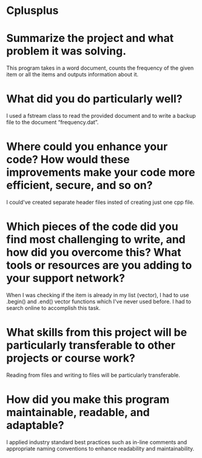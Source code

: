 # Cplusplus

# Summarize the project and what problem it was solving.
This program takes in a word document, counts the frequency of the given item or all the items and outputs information about it.
# What did you do particularly well?
I used a fstream class to read the provided document and to write a backup file to the document “frequency.dat”.
# Where could you enhance your code? How would these improvements make your code more efficient, secure, and so on?
I could've created separate header files insted of creating just one cpp file.
# Which pieces of the code did you find most challenging to write, and how did you overcome this? What tools or resources are you adding to your support network?
When I was checking if the item is already in my list (vector), I had to use .begin() and .end() vector functions which I've never used before. I had to search online to accomplish this task.
# What skills from this project will be particularly transferable to other projects or course work?
Reading from files and writing to files will be particularly transferable.
# How did you make this program maintainable, readable, and adaptable?
I applied industry standard best practices such as in-line comments and appropriate naming conventions to enhance readability and maintainability.
